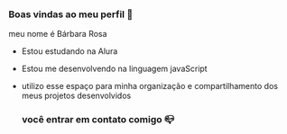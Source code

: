 ### Boas vindas ao meu perfil 💙

meu nome é Bárbara Rosa

- Estou estudando na Alura
- Estou me desenvolvendo na linguagem javaScript
- utilizo esse espaço para minha organização e compartilhamento dos meus projetos desenvolvidos

  ### você entrar em contato comigo 📪

  


